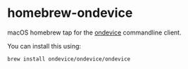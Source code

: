 # homebrew-ondevice

macOS homebrew tap for the [ondevice][ondevice] commandline client.

You can install this using:

```sh
brew install ondevice/ondevice/ondevice
```

[ondevice]: https://github.com/ondevice/ondevice

